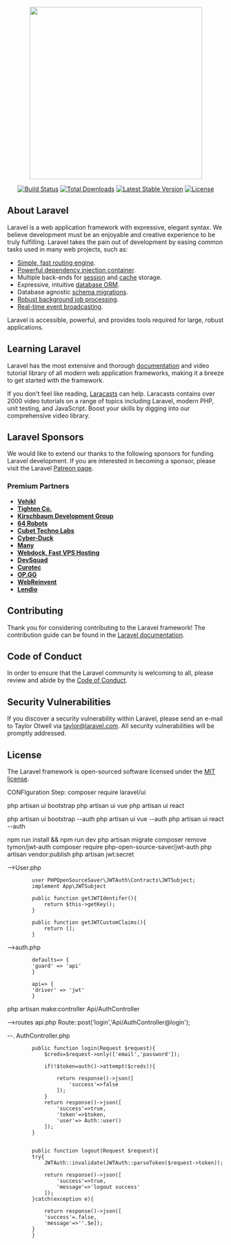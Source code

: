 <p align="center"><a href="https://laravel.com" target="_blank"><img src="https://raw.githubusercontent.com/laravel/art/master/logo-lockup/5%20SVG/2%20CMYK/1%20Full%20Color/laravel-logolockup-cmyk-red.svg" width="400"></a></p>

<p align="center">
<a href="https://travis-ci.org/laravel/framework"><img src="https://travis-ci.org/laravel/framework.svg" alt="Build Status"></a>
<a href="https://packagist.org/packages/laravel/framework"><img src="https://img.shields.io/packagist/dt/laravel/framework" alt="Total Downloads"></a>
<a href="https://packagist.org/packages/laravel/framework"><img src="https://img.shields.io/packagist/v/laravel/framework" alt="Latest Stable Version"></a>
<a href="https://packagist.org/packages/laravel/framework"><img src="https://img.shields.io/packagist/l/laravel/framework" alt="License"></a>
</p>

## About Laravel

Laravel is a web application framework with expressive, elegant syntax. We believe development must be an enjoyable and creative experience to be truly fulfilling. Laravel takes the pain out of development by easing common tasks used in many web projects, such as:

- [Simple, fast routing engine](https://laravel.com/docs/routing).
- [Powerful dependency injection container](https://laravel.com/docs/container).
- Multiple back-ends for [session](https://laravel.com/docs/session) and [cache](https://laravel.com/docs/cache) storage.
- Expressive, intuitive [database ORM](https://laravel.com/docs/eloquent).
- Database agnostic [schema migrations](https://laravel.com/docs/migrations).
- [Robust background job processing](https://laravel.com/docs/queues).
- [Real-time event broadcasting](https://laravel.com/docs/broadcasting).

Laravel is accessible, powerful, and provides tools required for large, robust applications.

## Learning Laravel

Laravel has the most extensive and thorough [documentation](https://laravel.com/docs) and video tutorial library of all modern web application frameworks, making it a breeze to get started with the framework.

If you don't feel like reading, [Laracasts](https://laracasts.com) can help. Laracasts contains over 2000 video tutorials on a range of topics including Laravel, modern PHP, unit testing, and JavaScript. Boost your skills by digging into our comprehensive video library.

## Laravel Sponsors

We would like to extend our thanks to the following sponsors for funding Laravel development. If you are interested in becoming a sponsor, please visit the Laravel [Patreon page](https://patreon.com/taylorotwell).

### Premium Partners

- **[Vehikl](https://vehikl.com/)**
- **[Tighten Co.](https://tighten.co)**
- **[Kirschbaum Development Group](https://kirschbaumdevelopment.com)**
- **[64 Robots](https://64robots.com)**
- **[Cubet Techno Labs](https://cubettech.com)**
- **[Cyber-Duck](https://cyber-duck.co.uk)**
- **[Many](https://www.many.co.uk)**
- **[Webdock, Fast VPS Hosting](https://www.webdock.io/en)**
- **[DevSquad](https://devsquad.com)**
- **[Curotec](https://www.curotec.com/services/technologies/laravel/)**
- **[OP.GG](https://op.gg)**
- **[WebReinvent](https://webreinvent.com/?utm_source=laravel&utm_medium=github&utm_campaign=patreon-sponsors)**
- **[Lendio](https://lendio.com)**

## Contributing

Thank you for considering contributing to the Laravel framework! The contribution guide can be found in the [Laravel documentation](https://laravel.com/docs/contributions).

## Code of Conduct

In order to ensure that the Laravel community is welcoming to all, please review and abide by the [Code of Conduct](https://laravel.com/docs/contributions#code-of-conduct).

## Security Vulnerabilities

If you discover a security vulnerability within Laravel, please send an e-mail to Taylor Otwell via [taylor@laravel.com](mailto:taylor@laravel.com). All security vulnerabilities will be promptly addressed.

## License

The Laravel framework is open-sourced software licensed under the [MIT license](https://opensource.org/licenses/MIT).


CONFIguration Step:
composer require laravel/ui 

php artisan ui bootstrap
php artisan ui vue
php artisan ui react

php artisan ui bootstrap --auth
php artisan ui vue --auth
php artisan ui react --auth

npm run install && npm run dev
php artisan migrate
composer remove tymon/jwt-auth 
composer require php-open-source-saver/jwt-auth
php artisan vendor:publish
php artisan jwt:secret

-->User.php
			
			user PHPOpenSourceSaver\JWTAuth\Contracts\JWTSubject;
			implement App\JWTSubject

			public function getJWTIdentifer(){
				return $this->getKey();
			}

			public function getJWTCustomClaims(){
				return [];
			}

-->auth.php
			
			defaults=> {
			'guard' => 'api'
			}

			api=> {
			'driver' => 'jwt'
			}


php artisan make:controller Api/AuthController

-->routes api.php
			Route::post('login','Api/AuthController@login');

--. AuthController.php
			
			public function login(Request $request){
		    	$creds=$request->only(['email','password']);

		    	if(!$token=auth()->attempt($creds)){

		    		return response()->json([
		    			'success'=>false
		    		]);
		    	}
		    	return response()->json([
		    		'success'=>true,
		    		'token'=>$token,
		    		'user'=> Auth::user()
		    	]);
			}


			public function logout(Request $request){
			try{
				JWTAuth::invalidate(JWTAuth::parseToken($request->token));

				return response()->json([
					'success'=>true,
					'message'=>'logout success'
				]);
			}catch(exception e){

				return response()->json([
				'success'=.false,
				'message'=>''.$e]);
			}
			}

